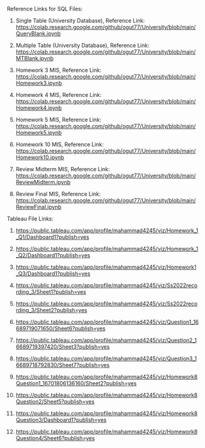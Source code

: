 Reference Links for SQL Files:

1. Single Table (University Database), Reference Link: 
https://colab.research.google.com/github/ogut77/University/blob/main/QueryBlank.ipynb

2. Multiple Table (University Database), Reference Link: 
https://colab.research.google.com/github/ogut77/University/blob/main/MTBlank.ipynb

3. Homework 3 MIS, Reference Link: 
https://colab.research.google.com/github/ogut77/University/blob/main/Homework3.ipynb

4. Homework 4 MIS, Reference Link: 
https://colab.research.google.com/github/ogut77/University/blob/main/Homework4.ipynb

5. Homework 5 MIS, Reference Link: 
https://colab.research.google.com/github/ogut77/University/blob/main/Homework5.ipynb

6. Homework 10 MIS, Reference Link: 
https://colab.research.google.com/github/ogut77/University/blob/main/Homework10.ipynb

7. Review Midterm MIS, Reference Link: 
https://colab.research.google.com/github/ogut77/University/blob/main/ReviewMidterm.ipynb

8. Review Final MIS, Reference Link: 
https://colab.research.google.com/github/ogut77/University/blob/main/ReviewFinal.ipynb

Tableau File Links:

1. https://public.tableau.com/app/profile/mahammad4245/viz/Homework_1_Q1/Dashboard1?publish=yes

2. https://public.tableau.com/app/profile/mahammad4245/viz/Homework_1_Q2/Dashboard1?publish=yes

3. https://public.tableau.com/app/profile/mahammad4245/viz/Homework1_Q3/Dashboard1?publish=yes

4. https://public.tableau.com/app/profile/mahammad4245/viz/Ss2022recording_3/Sheet1?publish=yes

5. https://public.tableau.com/app/profile/mahammad4245/viz/Ss2022recording_3/Sheet2?publish=yes

6. https://public.tableau.com/app/profile/mahammad4245/viz/Question1_16689719071650/Sheet6?publish=yes

7. https://public.tableau.com/app/profile/mahammad4245/viz/Question2_16689719397420/Sheet3?publish=yes

8. https://public.tableau.com/app/profile/mahammad4245/viz/Question3_16689718792830/Sheet7?publish=yes

9. https://public.tableau.com/app/profile/mahammad4245/viz/Homework8Question1_16701806136160/Sheet2?publish=yes

10. https://public.tableau.com/app/profile/mahammad4245/viz/Homework8Question2/Sheet5?publish=yes

11. https://public.tableau.com/app/profile/mahammad4245/viz/Homework8Question3/Dashboard1?publish=yes

12. https://public.tableau.com/app/profile/mahammad4245/viz/Homework8Question4/Sheet6?publish=yes
